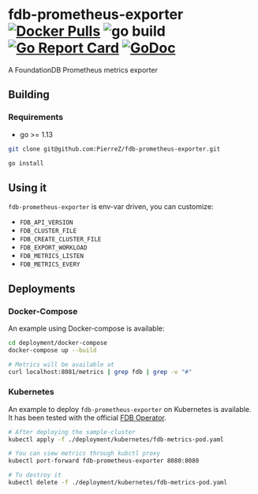 # fdb-prometheus-exporter  [![Docker Pulls](https://img.shields.io/docker/pulls/pierrezemb/fdb-prometheus-exporter.svg?style=plastic)](https://hub.docker.com/r/pierrezemb/fdb-prometheus-exporter/) ![go build](https://github.com/PierreZ/fdb-prometheus-exporter/workflows/Build/badge.svg) [![Go Report Card](https://goreportcard.com/badge/github.com/PierreZ/fdb-prometheus-exporter)](https://goreportcard.com/report/github.com/PierreZ/fdb-prometheus-exporter) [![GoDoc](https://godoc.org/github.com/PierreZ/fdb-prometheus-exporter?status.svg)](https://godoc.org/github.com/PierreZ/fdb-prometheus-exporter)
A FoundationDB Prometheus metrics exporter

## Building

### Requirements

* go >= 1.13

```bash
git clone git@github.com:PierreZ/fdb-prometheus-exporter.git

go install
```

## Using it

`fdb-prometheus-exporter` is env-var driven, you can customize:

* `FDB_API_VERSION`
* `FDB_CLUSTER_FILE`
* `FDB_CREATE_CLUSTER_FILE`
* `FDB_EXPORT_WORKLOAD`
* `FDB_METRICS_LISTEN`
* `FDB_METRICS_EVERY`

## Deployments

### Docker-Compose

An example using Docker-compose is available:

```bash
cd deployment/docker-compose
docker-compose up --build

# Metrics will be available at
curl localhost:8081/metrics | grep fdb | grep -v "#"
```

### Kubernetes

An example to deploy `fdb-prometheus-exporter` on Kubernetes is available. It has been tested with the official [FDB Operator](https://github.com/FoundationDB/fdb-kubernetes-operator).

```bash
# After deploying the sample-cluster
kubectl apply -f ./deployment/kubernetes/fdb-metrics-pod.yaml

# You can view metrics through kubctl proxy
kubectl port-forward fdb-prometheus-exporter 8080:8080

# To destroy it
kubectl delete -f ./deployment/kubernetes/fdb-metrics-pod.yaml
```